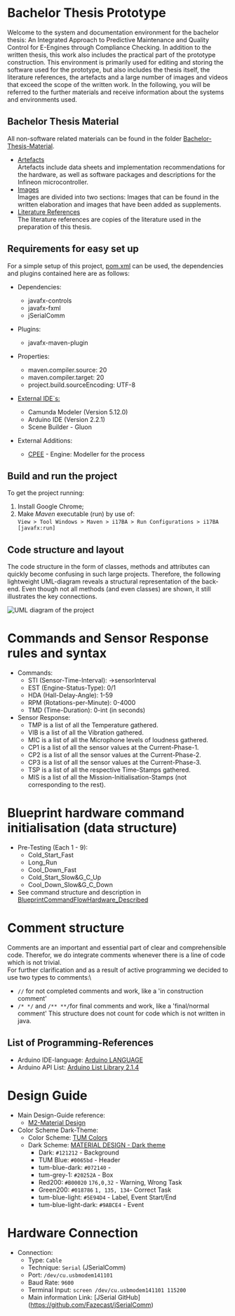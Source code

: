 # Bachelor Thesis Prototype

Welcome to the system and documentation environment for the bachelor thesis: An Integrated Approach to Predictive 
Maintenance and Quality Control for E-Engines through Compliance Checking. In addition to the written thesis, this work
also includes the practical part of the prototype construction. This environment is primarily used for editing and 
storing the software used for the prototype, but also includes the thesis itself, the literature references, the 
artefacts and a large number of images and videos that exceed the scope of the written work. In the following, you will
be referred to the further materials and receive information about the systems and environments used.

## Bachelor Thesis Material
All non-software related materials can be found in the folder [Bachelor-Thesis-Material](Bachelor-Thesis-Material).
* [Artefacts](Bachelor-Thesis-Material/Artefacts)\
  Artefacts include data sheets and implementation recommendations for the hardware, as well as software packages and descriptions for the Infineon microcontroller.
* [Images](Bachelor-Thesis-Material/Images)\
  Images are divided into two sections: Images that can be found in the written elaboration and images that have been added as supplements.
* [Literature References](Bachelor-Thesis-Material/Literature_References)\
  The literature references are copies of the literature used in the preparation of this thesis.

## Requirements for easy set up
For a simple setup of this project, [pom.xml](pom.xml) can be used,
the dependencies and plugins contained here are as follows:

* Dependencies:
    * javafx-controls
    * javafx-fxml
    * jSerialComm
* Plugins:
    * javafx-maven-plugin
* Properties:
    * maven.compiler.source: 20
    * maven.compiler.target: 20
    * project.build.sourceEncoding: UTF-8
* <u>External IDE`s:</u>
  * Camunda Modeler (Version 5.12.0)
  * Arduino IDE (Version 2.2.1)
  * Scene Builder - Gluon

* External Additions:
  * [CPEE](https://cpee.org/) - Engine: Modeller for the process 

## Build and run the project

To get the project running:
1. Install Google Chrome;
2. Make *Maven* executable (run) by use of:\
   ```View > Tool Windows > Maven > i17BA > Run Configurations > i17BA [javafx:run]```

## Code structure and layout

The code structure in the form of classes, methods and attributes can quickly become confusing in such large projects.
Therefore, the following lightweight UML-diagram reveals a structural representation of the back-end. Even though not
all methods (and even classes) are shown, it still illustrates the key connections.

![UML diagram of the project](UML.png)

# Commands and Sensor Response rules and syntax
* Commands:
  * STI (Sensor-Time-Interval): ->sensorInterval
  * EST (Engine-Status-Type): 0/1
  * HDA (Hall-Delay-Angle): 1-59
  * RPM (Rotations-per-Minute): 0-4000
  * TMD (Time-Duration): 0-int (in seconds)
* Sensor Response:
  * TMP is a list of all the Temperature gathered.
  * VIB is a list of all the Vibration gathered.
  * MIC is a list of all the Microphone levels of loudness gathered.
  * CP1 is a list of all the sensor values at the Current-Phase-1.
  * CP2 is a list of all the sensor values at the Current-Phase-2.
  * CP3 is a list of all the sensor values at the Current-Phase-3.
  * TSP is a list of all the respective Time-Stamps gathered.
  * MIS is a list of all the Mission-Initialisation-Stamps (not corresponding to the rest).

# Blueprint hardware command initialisation (data structure)
* Pre-Testing (Each 1 - 9):
  * Cold_Start_Fast
  * Long_Run
  * Cool_Down_Fast
  * Cold_Start_Slow&G_C_Up
  * Cool_Down_Slow&G_C_Down
* See command structure and description in
  [BlueprintCommandFlowHardware_Described](src/main/resources/adminFiles/BlueprintCommandFlowHardware_Described.txt)

# Comment structure 
Comments are an important and essential part of clear and comprehensible code. Therefor, we do integrate comments
whenever there is a line of code which is not trivial.\
For further clarification and as a result of active programming we decided to use two types to comments:\
  * `//` for not completed comments and work, like a 'in construction comment'
  * `/* */` and `/** **/`for final comments and work, like a 'final/normal comment'
This structure does not count for code which is not written in java.

## List of Programming-References
* Arduino IDE-language: [Arduino LANGUAGE](https://www.arduino.cc/reference/en/)
* Arduino API List: [Arduino List Library  2.1.4](https://nkaaf.github.io/Arduino-List/html/index.html)

# Design Guide
* Main Design-Guide reference:
  * [M2-Material Design](https://m2.material.io/design/color/dark-theme.html)
* Color Scheme Dark-Theme:
  * Color Scheme: [TUM Colors](https://gist.github.com/lnksz/51e3566af2df5c7aa678cd4dfc8305f7)
  * Dark Scheme: [MATERIAL DESIGN - Dark theme](https://m2.material.io/design/color/dark-theme.html#ui-application)
    * Dark: `#121212` - Background
    * TUM Blue: `#0065bd` - Header
    * tum-blue-dark: `#072140` - 
    * tum-grey-1: `#20252A` - Box
    * Red200: `#B00020` `176,0,32` - Warning, Wrong Task
    * Green200: `#018786` `1, 135, 134`- Correct Task
    * tum-blue-light: `#5E94D4` - Label, Event Start/End
    * tum-blue-light-dark: `#9ABCE4` - Event

# Hardware Connection
* Connection:
  * Type: `Cable`
  * Technique: `Serial` (JSerialComm)
  * Port: `/dev/cu.usbmodem141101`
  * Baud Rate: `9600`
  * Terminal Input: `screen /dev/cu.usbmodem141101 115200`
  * Main information Link: [JSerial GitHub] (https://github.com/Fazecast/jSerialComm)